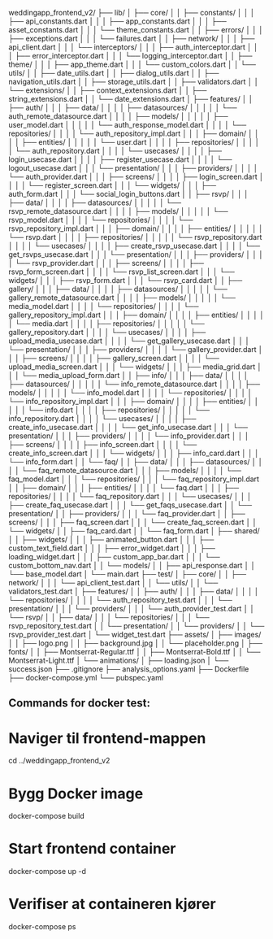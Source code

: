 weddingapp_frontend_v2/
├── lib/
│   ├── core/
│   │   ├── constants/
│   │   │   ├── api_constants.dart
│   │   │   ├── app_constants.dart
│   │   │   ├── asset_constants.dart
│   │   │   └── theme_constants.dart
│   │   ├── errors/
│   │   │   ├── exceptions.dart
│   │   │   └── failures.dart
│   │   ├── network/
│   │   │   ├── api_client.dart
│   │   │   └── interceptors/
│   │   │       ├── auth_interceptor.dart
│   │   │       ├── error_interceptor.dart
│   │   │       └── logging_interceptor.dart
│   │   ├── theme/
│   │   │   ├── app_theme.dart
│   │   │   └── custom_colors.dart
│   │   └── utils/
│   │       ├── date_utils.dart
│   │       ├── dialog_utils.dart
│   │       ├── navigation_utils.dart
│   │       ├── storage_utils.dart
│   │       ├── validators.dart
│   │       └── extensions/
│   │           ├── context_extensions.dart
│   │           ├── string_extensions.dart
│   │           └── date_extensions.dart
│   ├── features/
│   │   ├── auth/
│   │   │   ├── data/
│   │   │   │   ├── datasources/
│   │   │   │   │   └── auth_remote_datasource.dart
│   │   │   │   ├── models/
│   │   │   │   │   ├── user_model.dart
│   │   │   │   │   └── auth_response_model.dart
│   │   │   │   └── repositories/
│   │   │   │       └── auth_repository_impl.dart
│   │   │   ├── domain/
│   │   │   │   ├── entities/
│   │   │   │   │   └── user.dart
│   │   │   │   ├── repositories/
│   │   │   │   │   └── auth_repository.dart
│   │   │   │   └── usecases/
│   │   │   │       ├── login_usecase.dart
│   │   │   │       ├── register_usecase.dart
│   │   │   │       └── logout_usecase.dart
│   │   │   └── presentation/
│   │   │       ├── providers/
│   │   │       │   └── auth_provider.dart
│   │   │       ├── screens/
│   │   │       │   ├── login_screen.dart
│   │   │       │   └── register_screen.dart
│   │   │       └── widgets/
│   │   │           ├── auth_form.dart
│   │   │           └── social_login_buttons.dart
│   │   ├── rsvp/
│   │   │   ├── data/
│   │   │   │   ├── datasources/
│   │   │   │   │   └── rsvp_remote_datasource.dart
│   │   │   │   ├── models/
│   │   │   │   │   └── rsvp_model.dart
│   │   │   │   └── repositories/
│   │   │   │       └── rsvp_repository_impl.dart
│   │   │   ├── domain/
│   │   │   │   ├── entities/
│   │   │   │   │   └── rsvp.dart
│   │   │   │   ├── repositories/
│   │   │   │   │   └── rsvp_repository.dart
│   │   │   │   └── usecases/
│   │   │   │       ├── create_rsvp_usecase.dart
│   │   │   │       └── get_rsvps_usecase.dart
│   │   │   └── presentation/
│   │   │       ├── providers/
│   │   │       │   └── rsvp_provider.dart
│   │   │       ├── screens/
│   │   │       │   ├── rsvp_form_screen.dart
│   │   │       │   └── rsvp_list_screen.dart
│   │   │       └── widgets/
│   │   │           ├── rsvp_form.dart
│   │   │           └── rsvp_card.dart
│   │   ├── gallery/
│   │   │   ├── data/
│   │   │   │   ├── datasources/
│   │   │   │   │   └── gallery_remote_datasource.dart
│   │   │   │   ├── models/
│   │   │   │   │   └── media_model.dart
│   │   │   │   └── repositories/
│   │   │   │       └── gallery_repository_impl.dart
│   │   │   ├── domain/
│   │   │   │   ├── entities/
│   │   │   │   │   └── media.dart
│   │   │   │   ├── repositories/
│   │   │   │   │   └── gallery_repository.dart
│   │   │   │   └── usecases/
│   │   │   │       ├── upload_media_usecase.dart
│   │   │   │       └── get_gallery_usecase.dart
│   │   │   └── presentation/
│   │   │       ├── providers/
│   │   │       │   └── gallery_provider.dart
│   │   │       ├── screens/
│   │   │       │   ├── gallery_screen.dart
│   │   │       │   └── upload_media_screen.dart
│   │   │       └── widgets/
│   │   │           ├── media_grid.dart
│   │   │           └── media_upload_form.dart
│   │   ├── info/
│   │   │   ├── data/
│   │   │   │   ├── datasources/
│   │   │   │   │   └── info_remote_datasource.dart
│   │   │   │   ├── models/
│   │   │   │   │   └── info_model.dart
│   │   │   │   └── repositories/
│   │   │   │       └── info_repository_impl.dart
│   │   │   ├── domain/
│   │   │   │   ├── entities/
│   │   │   │   │   └── info.dart
│   │   │   │   ├── repositories/
│   │   │   │   │   └── info_repository.dart
│   │   │   │   └── usecases/
│   │   │   │       ├── create_info_usecase.dart
│   │   │   │       └── get_info_usecase.dart
│   │   │   └── presentation/
│   │   │       ├── providers/
│   │   │       │   └── info_provider.dart
│   │   │       ├── screens/
│   │   │       │   ├── info_screen.dart
│   │   │       │   └── create_info_screen.dart
│   │   │       └── widgets/
│   │   │           ├── info_card.dart
│   │   │           └── info_form.dart
│   │   └── faq/
│   │       ├── data/
│   │       │   ├── datasources/
│   │       │   │   └── faq_remote_datasource.dart
│   │       │   ├── models/
│   │       │   │   └── faq_model.dart
│   │       │   └── repositories/
│   │       │       └── faq_repository_impl.dart
│   │       ├── domain/
│   │       │   ├── entities/
│   │       │   │   └── faq.dart
│   │       │   ├── repositories/
│   │       │   │   └── faq_repository.dart
│   │       │   └── usecases/
│   │       │       ├── create_faq_usecase.dart
│   │       │       └── get_faqs_usecase.dart
│   │       └── presentation/
│   │           ├── providers/
│   │           │   └── faq_provider.dart
│   │           ├── screens/
│   │           │   ├── faq_screen.dart
│   │           │   └── create_faq_screen.dart
│   │           └── widgets/
│   │               ├── faq_card.dart
│   │               └── faq_form.dart
│   ├── shared/
│   │   ├── widgets/
│   │   │   ├── animated_button.dart
│   │   │   ├── custom_text_field.dart
│   │   │   ├── error_widget.dart
│   │   │   ├── loading_widget.dart
│   │   │   ├── custom_app_bar.dart
│   │   │   └── custom_bottom_nav.dart
│   │   └── models/
│   │       ├── api_response.dart
│   │       └── base_model.dart
│   └── main.dart
├── test/
│   ├── core/
│   │   ├── network/
│   │   │   └── api_client_test.dart
│   │   └── utils/
│   │       └── validators_test.dart
│   ├── features/
│   │   ├── auth/
│   │   │   ├── data/
│   │   │   │   └── repositories/
│   │   │   │       └── auth_repository_test.dart
│   │   │   └── presentation/
│   │   │       └── providers/
│   │   │           └── auth_provider_test.dart
│   │   └── rsvp/
│   │       ├── data/
│   │       │   └── repositories/
│   │       │       └── rsvp_repository_test.dart
│   │       └── presentation/
│   │           └── providers/
│   │               └── rsvp_provider_test.dart
│   └── widget_test.dart
├── assets/
│   ├── images/
│   │   ├── logo.png
│   │   ├── background.jpg
│   │   └── placeholder.png
│   ├── fonts/
│   │   ├── Montserrat-Regular.ttf
│   │   ├── Montserrat-Bold.ttf
│   │   └── Montserrat-Light.ttf
│   └── animations/
│       ├── loading.json
│       └── success.json
├── .gitignore
├── analysis_options.yaml
├── Dockerfile
├── docker-compose.yml
└── pubspec.yaml

## Commands for docker test:
# Naviger til frontend-mappen
cd ../weddingapp_frontend_v2

# Bygg Docker image
docker-compose build

# Start frontend container
docker-compose up -d

# Verifiser at containeren kjører
docker-compose ps